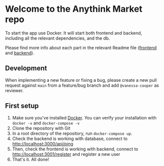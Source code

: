 # Welcome to the Anythink Market repo

To start the app use Docker. It will start both frontend and backend, including all the relevant dependencies, and the db.

Please find more info about each part in the relevant Readme file ([frontend](frontend/readme.md) and [backend](backend/README.md)).

## Development

When implementing a new feature or fixing a bug, please create a new pull request against `main` from a feature/bug branch and add `@vanessa-cooper` as reviewer.

## First setup

1. Make sure you've installed [Docker](https://docs.docker.com/get-docker/).
   You can verify your installation with `docker -v` and `docker-compose -v`
2. Clone the repository with Git
3. In a root directory of the repository, run `docker-compose up`.
4. Check the backend is working with database, connect to [http://localhost:3000/api/ping](http://localhost:3000/api/ping)
5. Then, check the frontend is working with backend, connect to [http://localhost:3001/register](http://localhost:3001/register) and register a new user
6. That's it. All done!